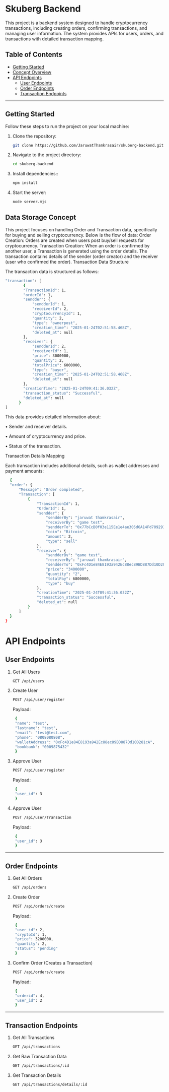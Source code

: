 # Skuberg Backend

This project is a backend system designed to handle cryptocurrency transactions, including creating orders, confirming transactions, and managing user information. The system provides APIs for users, orders, and transactions with detailed transaction mapping.

## Table of Contents

- [Getting Started](#getting-started)
- [Concept Overview](#data-storage-concept)
- [API Endpoints](#api-endpoints)
  - [User Endpoints](#user-endpoints)
  - [Order Endpoints](#order-endpoints)
  - [Transaction Endpoints](#transaction-endpoints)

---

## Getting Started

Follow these steps to run the project on your local machine:

1. Clone the repository:
   ```bash
   git clone https://github.com/JaruwatThamkrasair/skuberg-backend.git
2. Navigate to the project directory:
   ```bash
   cd skuberg-backend
3. Install dependencies::
   ```bash
   npm install
4. Start the server:
   ```bash
   node server.mjs

## Data Storage Concept

This project focuses on handling Order and Transaction data, specifically for buying and selling cryptocurrency. Below is the flow of data:
Order Creation:
Orders are created when users post buy/sell requests for cryptocurrency.
Transaction Creation:
When an order is confirmed by another user, a Transaction is generated using the order details.
The transaction contains details of the sender (order creator) and the receiver (user who confirmed the order).
Transaction Data Structure

The transaction data is structured as follows:
```bash
"transaction": [
        {
        "TransactionId": 1,
        "orderId": 1,
        "sendder": {
            "sendderId": 1,
            "receiverId": 2,
            "cryptocurrencyId": 1,
            "quantity": 2,
            "type": "ownerpost",
            "creation_time": "2025-01-24T02:51:58.468Z",
            "deleted_at": null
        },
        "receiver": {
            "sendderId": 2,
            "receiverId": 1,
            "price": 3000000,
            "quantity": 2,
            "totalPrice": 6000000,
            "type": "buyer",
            "creation_time": "2025-01-24T02:51:58.468Z",
            "deleted_at": null
        },
        "creationTime": "2025-01-24T09:41:36.032Z",
        "transaction_status": "Successful",
        "deleted_at": null
      }
]
```

This data provides detailed information about:

  • Sender and receiver details.
  
  • Amount of cryptocurrency and price.
  
  • Status of the transaction.
  
Transaction Details Mapping

Each transaction includes additional details, such as wallet addresses and payment amounts:
  ```bash
    {
    "order": {
        "Message": "Order completed",
        "Transaction": [
            {
                "TransactionId": 1,
                "OrderId": 1,
                "sendder": {
                    "sendderBy": "jaruwat thamkrasair",
                    "receiverBy": "game test",
                    "sendderTo": "0x77bCcB0f03e115Ee1e4ae305d6A14Fd7092913b3",
                    "coin": "Bitcoin",
                    "amount": 2,
                    "type": "sell"
                },
                "receiver": {
                    "sendderBy": "game test",
                    "receiverBy": "jaruwat thamkrasair",
                    "sendderTo": "0xFc4D1e84E8193a942Ec88ec89BD887Dd10D281cA",
                    "price": "3400000",
                    "quantity": "2",
                    "totalPay": 6800000,
                    "type": "buy"
                },
                "creationTime": "2025-01-24T09:41:36.032Z",
                "transaction_status": "Successful",
                "deleted_at": null
            }
        ]
    }
}
```

# API Endpoints

## User Endpoints

1. Get All Users
   ```bash
   GET /api/users
2. Create User
   ```bash
   POST /api/user/register
   ```
   Payload:
   ```bash
    {
    "name": "test",
    "lastname": "test",
    "email": "test@test.com",
    "phone": "0808080808",
    "walletAddress": "0xFc4D1e84E8193a942Ec88ec89BD887Dd10D281cA",
    "bookbank": "0009875432"
    }
3. Approve User
   ```bash
   POST /api/user/register
      ```
   Payload:
   ```bash
    {
    "user_id": 3
    }
4. Approve User
   ```bash
   POST /api/user/Transaction
      ```
   Payload:
   ```bash
    {
    "user_id": 3
    }
***
## Order Endpoints

1. Get All Orders
   ```bash
   GET /api/orders
2. Create Order
   ```bash
   POST /api/orders/create
   ```
   Payload:
   ```bash
    {
    "user_id": 2,
    "cryptoId": 1,
    "price": 3200000,
    "quantity": 2,
    "status": "pending"
    }
3. Confirm Order (Creates a Transaction)
   ```bash
   POST /api/orders/create
      ```
   Payload:
   ```bash
    {
    "orderid": 4,
    "user_id": 2
    }
***
## Transaction Endpoints
1. Get All Transactions
   ```bash
   GET /api/transactions
2. Get Raw Transaction Data
   ```bash
   GET /api/transactions/:id
   ```
3. Get Transaction Details
   ```bash
   GET /api/transactions/details/:id
      ```


